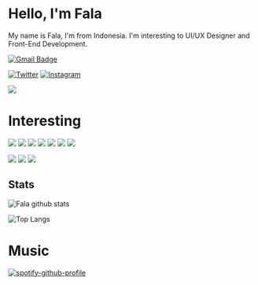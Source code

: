 # Hello, I'm Fala

My name is Fala, I'm from Indonesia. I'm interesting to UI/UX Designer and Front-End Development.

[![Gmail Badge](https://img.shields.io/badge/-EMAIL%20ME-c14438?style=for-the-badge&logo=Gmail&logoColor=white&link=mailto:fala.syam@gmail.com)](mailto:fala.syam@gmail.com)

[![Twitter](https://img.shields.io/badge/-@falasyam-%231DA1F2?style=for-the-badge&logo=twitter&logoColor=ffffff)](https://twitter.com/falasyam) [![Instagram](https://img.shields.io/badge/fala.syam%20-%23E4405F.svg?&style=for-the-badge&logo=Instagram&logoColor=white)](https://instagram.com/fala.syam)

[![](https://img.shields.io/website?color=0ab9e6&style=for-the-badge&up_message=Soon&url=https%3A%2F%2Ffalasyam.my.id)](https://falasyam.my.id)

# Interesting

![](https://img.shields.io/badge/vuejs%20-%2335495e.svg?&style=for-the-badge&logo=vue.js&logoColor=%234FC08D) ![](https://img.shields.io/badge/Flutter%20-%2302569B.svg?&style=for-the-badge&logo=Flutter&logoColor=white) ![](https://img.shields.io/badge/dart-%230175C2.svg?&style=for-the-badge&logo=dart&logoColor=white) ![](https://img.shields.io/badge/kotlin-%230095D5.svg?&style=for-the-badge&logo=kotlin&logoColor=white) ![](https://img.shields.io/badge/java-%23ED8B00.svg?&style=for-the-badge&logo=java&logoColor=white) ![](https://img.shields.io/badge/html5%20-%23E34F26.svg?&style=for-the-badge&logo=html5&logoColor=white) ![](https://img.shields.io/badge/css3%20-%231572B6.svg?&style=for-the-badge&logo=css3&logoColor=white)

![](https://img.shields.io/badge/figma%20-%23F24E1E.svg?&style=for-the-badge&logo=figma&logoColor=white) ![](https://img.shields.io/badge/adobe%20xd%20-%23FF26BE.svg?&style=for-the-badge&logo=adobe%20xd&logoColor=white) ![](https://img.shields.io/badge/adobe%20photoshop%20-%2331A8FF.svg?&style=for-the-badge&logo=adobe%20photoshop&logoColor=white)




## Stats

  ![Fala github stats](https://github-readme-stats.vercel.app/api?username=falasyam&show_icons=true)

  

  ![Top Langs](https://github-readme-stats.vercel.app/api/top-langs/?username=falasyam&layout=compact)



# Music

[![spotify-github-profile](https://spotify-github-profile.vercel.app/api/view?uid=dm2z2ncmfyz4cewbykljhaw5n&cover_image=true)](https://spotify-github-profile.vercel.app/api/view?uid=dm2z2ncmfyz4cewbykljhaw5n&redirect=true)

<!--
**falasyam/falasyam** is a ✨ _special_ ✨ repository because its `README.md` (this file) appears on your GitHub profile.

Here are some ideas to get you started:

- 🔭 I’m currently working on ...
- 🌱 I’m currently learning ...
- 👯 I’m looking to collaborate on ...
- 🤔 I’m looking for help with ...
- 💬 Ask me about ...
- 📫 How to reach me: ...
- 😄 Pronouns: ...
- ⚡ Fun fact: ...
-->
